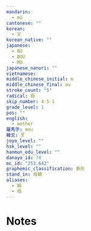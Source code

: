 ```yaml
---
mandarin:
  - mǔ
cantonese: ""
korean:
  - 모
korean_native: ""
japanese:
  - BO
  - BOU
  - MO
japanese_nanori: ""
vietnamese:
middle_chinese_initial: m
middle_chinese_final: əu
stroke_count: "5"
radical: 毋
skip_number: 4-5-1
grade_level: 1
pos: ""
english:
  - mother
羅馬字: mou
韓文: 못
joyo_level: ""
hsk_level: ""
hanmun_edu_level: ""
danayo_id: 74
mc_id: "253.642"
graphemic_classification: 象形
stand_in: 母親
aliases:
  - 姆
  - 毋
---
```


# Notes

